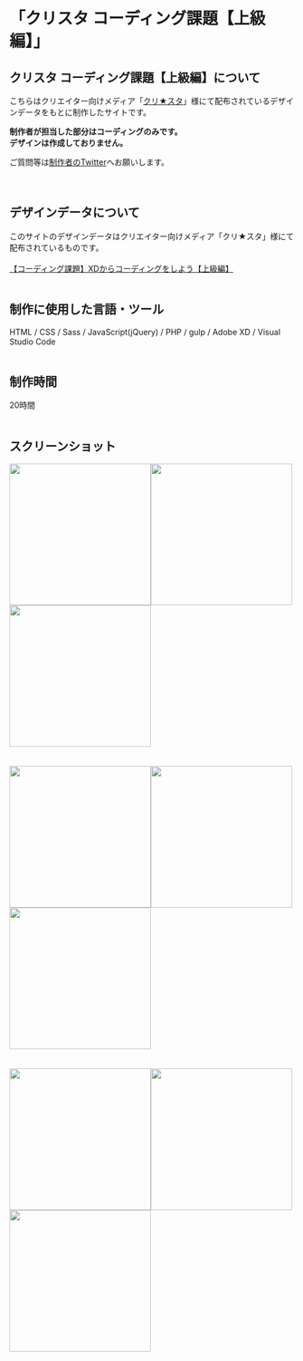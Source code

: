 # 「クリスタ コーディング課題【上級編】」

## クリスタ コーディング課題【上級編】について
こちらはクリエイター向けメディア「[クリ★スタ](https://crestadesign.org/)」様にて配布されているデザインデータをもとに制作したサイトです。

**制作者が担当した部分はコーディングのみです。<br>
デザインは作成しておりません。**

ご質問等は[制作者のTwitter](https://twitter.com/foolish_pine)へお願いします。<br>
<br>
<br>

## デザインデータについて
このサイトのデザインデータはクリエイター向けメディア「クリ★スタ」様にて配布されているものです。<br>
<br>
[【コーディング課題】XDからコーディングをしよう【上級編】](https://crestadesign.org/cording-third/)
<br>
<br>

## 制作に使用した言語・ツール
HTML / CSS / Sass / JavaScript(jQuery) / PHP / gulp / Adobe XD / Visual Studio Code
<br>
<br>

## 制作時間
20時間
<br>
<br>

## スクリーンショット
<img src="https://github.com/foolish-pine/Cresta_upper/blob/master/src/img/top_pc.png?raw=true" width=250px><img src="https://github.com/foolish-pine/Cresta_upper/blob/master/src/img/top_tab.png?raw=true" width=250px><img src="https://github.com/foolish-pine/Cresta_upper/blob/master/src/img/top_sp.png?raw=true" width=250px>
<br>
<br>
<br>
<img src="https://github.com/foolish-pine/Cresta_upper/blob/master/src/img/about_pc.png?raw=true" width=250px><img src="https://github.com/foolish-pine/Cresta_upper/blob/master/src/img/about_tab.png?raw=true" width=250px><img src="https://github.com/foolish-pine/Cresta_upper/blob/master/src/img/about_sp.png?raw=true" width=250px>
<br>
<br>
<br>
<img src="https://github.com/foolish-pine/Cresta_upper/blob/master/src/img/contact_pc.png?raw=true" width=250px><img src="https://github.com/foolish-pine/Cresta_upper/blob/master/src/img/contact_tab.png?raw=true" width=250px><img src="https://github.com/foolish-pine/Cresta_upper/blob/master/src/img/contact_sp.png?raw=true" width=250px>
